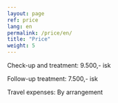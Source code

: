 ```yaml
---
layout: page
ref: price
lang: en
permalink: /price/en/
title: "Price"
weight: 5
---
```


Check-up and treatment: 9.500,- isk

Follow-up treatment: 7.500,- isk

Travel expenses: By arrangement
